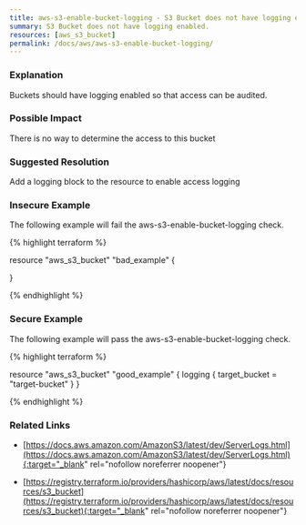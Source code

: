 ```yaml
---
title: aws-s3-enable-bucket-logging - S3 Bucket does not have logging enabled.
summary: S3 Bucket does not have logging enabled. 
resources: [aws_s3_bucket] 
permalink: /docs/aws/aws-s3-enable-bucket-logging/
---
```

### Explanation


Buckets should have logging enabled so that access can be audited. 


### Possible Impact
There is no way to determine the access to this bucket

### Suggested Resolution
Add a logging block to the resource to enable access logging


### Insecure Example

The following example will fail the aws-s3-enable-bucket-logging check.

{% highlight terraform %}

resource "aws_s3_bucket" "bad_example" {

}

{% endhighlight %}



### Secure Example

The following example will pass the aws-s3-enable-bucket-logging check.

{% highlight terraform %}

resource "aws_s3_bucket" "good_example" {
	logging {
		target_bucket = "target-bucket"
	}
}

{% endhighlight %}



### Related Links


- [https://docs.aws.amazon.com/AmazonS3/latest/dev/ServerLogs.html](https://docs.aws.amazon.com/AmazonS3/latest/dev/ServerLogs.html){:target="_blank" rel="nofollow noreferrer noopener"}

- [https://registry.terraform.io/providers/hashicorp/aws/latest/docs/resources/s3_bucket](https://registry.terraform.io/providers/hashicorp/aws/latest/docs/resources/s3_bucket){:target="_blank" rel="nofollow noreferrer noopener"}


